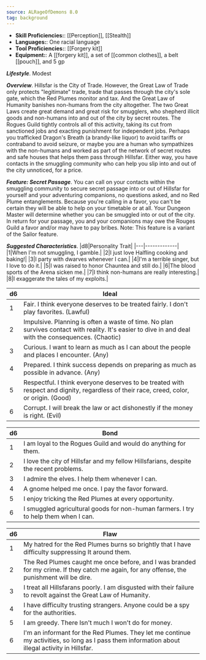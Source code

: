 ```yaml
---
source: ALRageOfDemons 8.0
tag: background
---
```



- **Skill Proficiencies:**: [[Perception]], [[Stealth]]
- **Languages:**: One racial language
- **Tool Proficiencies:**: [[Forgery kit]]
- **Equipment:**: A [[forgery kit]], a set of [[common clothes]], a belt [[pouch]], and 5 gp


**_Lifestyle_**. Modest

**_Overview_**. Hillsfar is the City of Trade. However, the Great Law of Trade only protects "legitimate" trade, trade that passes through the city's sole gate, which the Red Plumes monitor and tax. And the Great Law of Humanity banishes non-humans from the city altogether. The two Great Laws create great demand and great risk for smugglers, who shepherd illicit goods and non-humans into and out of the city by secret routes. The Rogues Guild tightly controls all of this activity, taking its cut from sanctioned jobs and exacting punishment for independent jobs.
Perhaps you trafficked Dragon's Breath (a brandy-like liquor) to avoid tariffs or contraband to avoid seizure, or maybe you are a human who sympathizes with the non-humans and worked as part of the network of secret routes and safe houses that helps them pass through Hillsfar. Either way, you have contacts in the smuggling community who can help you slip into and out of the city unnoticed, for a price.

**_Feature: Secret Passage_**. You can call on your contacts within the smuggling community to secure secret passage into or out of Hillsfar for yourself and your adventuring companions, no questions asked, and no Red Plume entanglements. Because you're calling in a favor, you can't be certain they will be able to help on your timetable or at all. Your Dungeon Master will determine whether you can be smuggled into or out of the city. In return for your passage, you and your companions may owe the Rouges Guild a favor and/or may have to pay bribes. Note: This feature is a variant of the Sailor feature.

**_Suggested Characteristics_**. |d8|Personality Trait|
|---|-------------|
|1|When I'm not smuggling, I gamble.|
|2|I just love Halfling cooking and baking!|
|3|I party with dwarves whenever I can.|
|4|I'm a terrible singer, but I love to do it.|
|5|I was raised to honor Chauntea and still do.|
|6|The blood sports of the Arena sicken me.|
|7|I think non-humans are really interesting.|
|8|I exaggerate the tales of my exploits.|

|d6|Ideal|
|---|-------------|
|1|Fair. I think everyone deserves to be treated fairly. I don't play favorites. (Lawful)|
|2|Impulsive. Planning is often a waste of time. No plan survives contact with reality. It's easier to dive in and deal with the consequences. (Chaotic)|
|3|Curious. I want to learn as much as I can about the people and places I encounter. (Any)|
|4|Prepared. I think success depends on preparing as much as possible in advance. (Any)|
|5|Respectful. I think everyone deserves to be treated with respect and dignity, regardless of their race, creed, color, or origin. (Good)|
|6|Corrupt. I will break the law or act dishonestly if the money is right. (Evil)|

|d6|Bond|
|---|-------------|
|1|I am loyal to the Rogues Guild and would do anything for them.|
|2|I love the city of Hillsfar and my fellow Hillsfarians, despite the recent problems.|
|3|I admire the elves. I help them whenever I can.|
|4|A gnome helped me once. I pay the favor forward.|
|5|I enjoy tricking the Red Plumes at every opportunity.|
|6|I smuggled agricultural goods for non-human farmers. I try to help them when I can.|

|d6|Flaw|
|---|-------------|
|1|My hatred for the Red Plumes burns so brightly that I have difficulty suppressing It around them.|
|2|The Red Plumes caught me once before, and I was branded for my crime. If they catch me again, for any offense, the punishment will be dire.|
|3|I treat all Hillsfarans poorly. I am disgusted with their failure to revolt against the Great Law of Humanity.|
|4|I have difficulty trusting strangers. Anyone could be a spy for the authorities.|
|5|I am greedy. There Isn't much I won't do for money.|
|6|I'm an informant for the Red Plumes. They let me continue my activities, so long as I pass them information about illegal activity in Hillsfar.|

